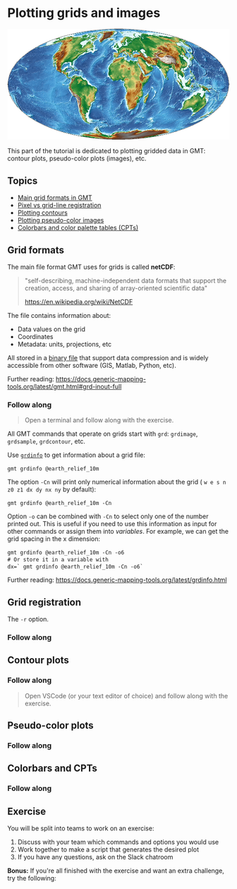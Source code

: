 # Plotting grids and images

![Pseudo-color plot of Earth relief data](earth-relief.png)

This part of the tutorial is dedicated to plotting gridded data in GMT: contour
plots, pseudo-color plots (images), etc.

## Topics

* [Main grid formats in GMT](#grid-formats)
* [Pixel vs grid-line registration](#grid-registration)
* [Plotting contours](#contour-plots)
* [Plotting pseudo-color images](#pseudo-color-plots)
* [Colorbars and color palette tables (CPTs)](#colorbars-and-cpts)

## Grid formats

The main file format GMT uses for grids is called **netCDF**:

> "self-describing, machine-independent data formats that support the creation,
> access, and sharing of array-oriented scientific data"
>
> https://en.wikipedia.org/wiki/NetCDF

The file contains information about:

* Data values on the grid
* Coordinates
* Metadata: units, projections, etc

All stored in a [binary file](https://en.wikipedia.org/wiki/Binary_file) that
support data compression and is widely accessible from other software (GIS,
Matlab, Python, etc).

Further reading: https://docs.generic-mapping-tools.org/latest/gmt.html#grd-inout-full

### Follow along

> Open a terminal and follow along with the exercise.

All GMT commands that operate on grids start with `grd`: `grdimage`,
`grdsample`, `grdcontour`, etc.

Use [`grdinfo`](https://docs.generic-mapping-tools.org/latest/grdinfo.html) to
get information about a grid file:

```
gmt grdinfo @earth_relief_10m
```

The option `-Cn` will print only numerical information about the grid (
`w e s n z0 z1 dx dy nx ny` by default):

```
gmt grdinfo @earth_relief_10m -Cn
```

Option `-o` can be combined with `-Cn` to select only one of the number printed
out. This is useful if you need to use this information as input for other
commands or assign them into *variables*. For example, we can get the grid
spacing in the x dimension:

```
gmt grdinfo @earth_relief_10m -Cn -o6
# Or store it in a variable with
dx=` gmt grdinfo @earth_relief_10m -Cn -o6`
```

Further reading: https://docs.generic-mapping-tools.org/latest/grdinfo.html

## Grid registration

The `-r` option.

### Follow along

## Contour plots

### Follow along

> Open VSCode (or your text editor of choice) and follow along with the
> exercise.


## Pseudo-color plots

### Follow along

## Colorbars and CPTs

### Follow along

## Exercise

You will be split into teams to work on an exercise:

1. Discuss with your team which commands and options you would use
2. Work together to make a script that generates the desired plot
3. If you have any questions, ask on the Slack chatroom

**Bonus:** If you're all finished with the exercise and want an extra challenge,
try the following:
